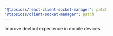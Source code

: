 ```yaml
---
"@tapsioss/react-client-socket-manager": patch
"@tapsioss/client-socket-manager": patch
---
```


Improve devtool expecience in mobile devices.
  